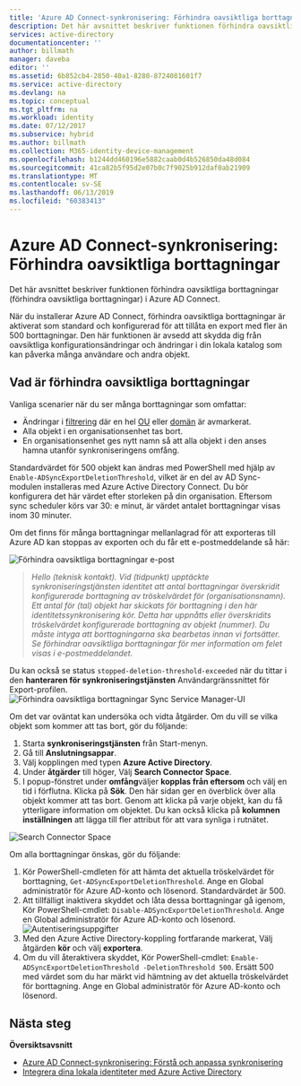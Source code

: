```yaml
---
title: 'Azure AD Connect-synkronisering: Förhindra oavsiktliga borttagningar | Microsoft Docs'
description: Det här avsnittet beskriver funktionen förhindra oavsiktliga borttagningar (förhindra oavsiktliga borttagningar) i Azure AD Connect.
services: active-directory
documentationcenter: ''
author: billmath
manager: daveba
editor: ''
ms.assetid: 6b852cb4-2850-40a1-8280-8724081601f7
ms.service: active-directory
ms.devlang: na
ms.topic: conceptual
ms.tgt_pltfrm: na
ms.workload: identity
ms.date: 07/12/2017
ms.subservice: hybrid
ms.author: billmath
ms.collection: M365-identity-device-management
ms.openlocfilehash: b1244dd460196e5882caab0d4b526850da48d084
ms.sourcegitcommit: 41ca82b5f95d2e07b0c7f9025b912daf0ab21909
ms.translationtype: MT
ms.contentlocale: sv-SE
ms.lasthandoff: 06/13/2019
ms.locfileid: "60383413"
---
```

# <a name="azure-ad-connect-sync-prevent-accidental-deletes"></a>Azure AD Connect-synkronisering: Förhindra oavsiktliga borttagningar
Det här avsnittet beskriver funktionen förhindra oavsiktliga borttagningar (förhindra oavsiktliga borttagningar) i Azure AD Connect.

När du installerar Azure AD Connect, förhindra oavsiktliga borttagningar är aktiverat som standard och konfigurerad för att tillåta en export med fler än 500 borttagningar. Den här funktionen är avsedd att skydda dig från oavsiktliga konfigurationsändringar och ändringar i din lokala katalog som kan påverka många användare och andra objekt.

## <a name="what-is-prevent-accidental-deletes"></a>Vad är förhindra oavsiktliga borttagningar
Vanliga scenarier när du ser många borttagningar som omfattar:

* Ändringar i [filtrering](how-to-connect-sync-configure-filtering.md) där en hel [OU](how-to-connect-sync-configure-filtering.md#organizational-unitbased-filtering) eller [domän](how-to-connect-sync-configure-filtering.md#domain-based-filtering) är avmarkerat.
* Alla objekt i en organisationsenhet tas bort.
* En organisationsenhet ges nytt namn så att alla objekt i den anses hamna utanför synkroniseringens omfång.

Standardvärdet för 500 objekt kan ändras med PowerShell med hjälp av `Enable-ADSyncExportDeletionThreshold`, vilket är en del av AD Sync-modulen installeras med Azure Active Directory Connect. Du bör konfigurera det här värdet efter storleken på din organisation. Eftersom sync scheduler körs var 30: e minut, är värdet antalet borttagningar visas inom 30 minuter.

Om det finns för många borttagningar mellanlagrad för att exporteras till Azure AD kan stoppas av exporten och du får ett e-postmeddelande så här:

![Förhindra oavsiktliga borttagningar e-post](./media/how-to-connect-sync-feature-prevent-accidental-deletes/email.png)

> *Hello (teknisk kontakt). Vid (tidpunkt) upptäckte synkroniseringstjänsten identitet att antal borttagningar överskridit konfigurerade borttagning av tröskelvärdet för (organisationsnamn). Ett antal för (tal) objekt har skickats för borttagning i den här identitetssynkronisering kör. Detta har uppnåtts eller överskridits tröskelvärdet konfigurerade borttagning av objekt (nummer). Du måste intyga att borttagningarna ska bearbetas innan vi fortsätter. Se förhindrar oavsiktliga borttagningar för mer information om felet visas i e-postmeddelandet.*
>
> 

Du kan också se status `stopped-deletion-threshold-exceeded` när du tittar i den **hanteraren för synkroniseringstjänsten** Användargränssnittet för Export-profilen.
![Förhindra oavsiktliga borttagningar Sync Service Manager-UI](./media/how-to-connect-sync-feature-prevent-accidental-deletes/syncservicemanager.png)

Om det var oväntat kan undersöka och vidta åtgärder. Om du vill se vilka objekt som kommer att tas bort, gör du följande:

1. Starta **synkroniseringstjänsten** från Start-menyn.
2. Gå till **Anslutningsappar**.
3. Välj kopplingen med typen **Azure Active Directory**.
4. Under **åtgärder** till höger, Välj **Search Connector Space**.
5. I popup-fönstret under **omfång**väljer **kopplas från eftersom** och välj en tid i förflutna. Klicka på **Sök**. Den här sidan ger en överblick över alla objekt kommer att tas bort. Genom att klicka på varje objekt, kan du få ytterligare information om objektet. Du kan också klicka på **kolumnen inställningen** att lägga till fler attribut för att vara synliga i rutnätet.

![Search Connector Space](./media/how-to-connect-sync-feature-prevent-accidental-deletes/searchcs.png)

Om alla borttagningar önskas, gör du följande:

1. Kör PowerShell-cmdleten för att hämta det aktuella tröskelvärdet för borttagning, `Get-ADSyncExportDeletionThreshold`. Ange en Global administratör för Azure AD-konto och lösenord. Standardvärdet är 500.
2. Att tillfälligt inaktivera skyddet och låta dessa borttagningar gå igenom, Kör PowerShell-cmdlet: `Disable-ADSyncExportDeletionThreshold`. Ange en Global administratör för Azure AD-konto och lösenord.
   ![Autentiseringsuppgifter](./media/how-to-connect-sync-feature-prevent-accidental-deletes/credentials.png)
3. Med den Azure Active Directory-koppling fortfarande markerat, Välj åtgärden **kör** och välj **exportera**.
4. Om du vill återaktivera skyddet, Kör PowerShell-cmdlet: `Enable-ADSyncExportDeletionThreshold -DeletionThreshold 500`. Ersätt 500 med värdet som du har märkt vid hämtning av det aktuella tröskelvärdet för borttagning. Ange en Global administratör för Azure AD-konto och lösenord.

## <a name="next-steps"></a>Nästa steg
**Översiktsavsnitt**

* [Azure AD Connect-synkronisering: Förstå och anpassa synkronisering](how-to-connect-sync-whatis.md)
* [Integrera dina lokala identiteter med Azure Active Directory](whatis-hybrid-identity.md)
